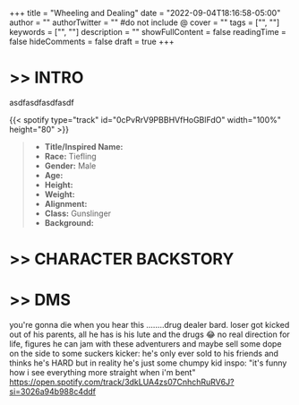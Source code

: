 +++
title = "Wheeling and Dealing"
date = "2022-09-04T18:16:58-05:00"
author = ""
authorTwitter = "" #do not include @
cover = ""
tags = ["", ""]
keywords = ["", ""]
description = ""
showFullContent = false
readingTime = false
hideComments = false
draft = true
+++

# >> INTRO

asdfasdfasdfasdf

{{< spotify type="track" id="0cPvRrV9PBBHVfHoGBlFdO" width="100%" height="80" >}}

>* **Title/Inspired Name:**   
>* **Race:** Tiefling  
>* **Gender:** Male  
>* **Age:**   
>* **Height:**   
>* **Weight:**   
>* **Alignment:** 
>* **Class:** Gunslinger  
>* **Background:** 


# >> CHARACTER BACKSTORY

# >> DMS

you're gonna die when you hear this
........drug dealer bard. loser got kicked out of his parents, all he has is his lute
and the drugs
😂
no real direction for life, figures he can jam with these adventurers and maybe sell some dope on the side to some suckers
kicker: he's only ever sold to his friends and thinks he's HARD
but in reality he's just some chumpy kid
inspo: "it's funny how i see everything more straight when i'm bent"
https://open.spotify.com/track/3dkLUA4zs07CnhchRuRV6J?si=3026a94b988c4ddf
